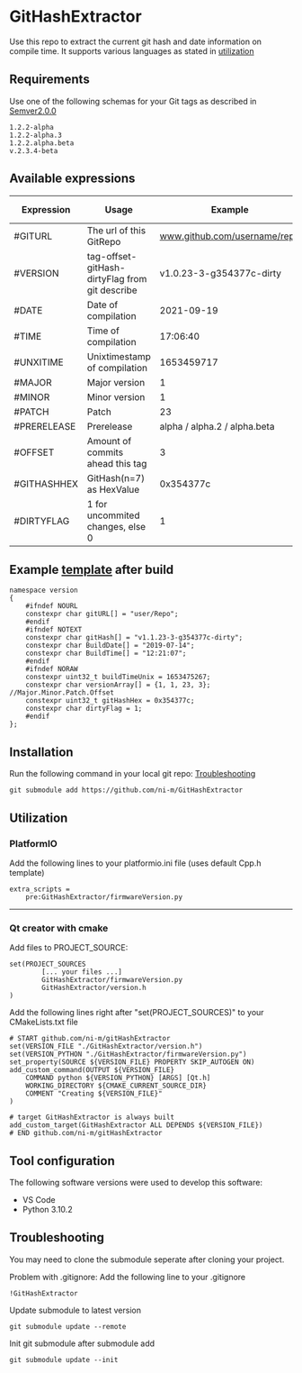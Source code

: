 # GitHashExtractor
Use this repo to extract the current git hash and date information on compile time. It supports various languages as stated in [utilization](#utilization)

## Requirements
Use one of the following schemas for your Git tags as described in [Semver2.0.0](https://semver.org/spec/v2.0.0.html)
```
1.2.2-alpha
1.2.2-alpha.3
1.2.2.alpha.beta
v.2.3.4-beta
```

## Available expressions
Expression | Usage | Example | Flag to disable
-- | -- | -- | --
#GITURL | The url of this GitRepo | www.github.com/username/repo | GH_NOURL
#VERSION | tag-offset-gitHash-dirtyFlag from git describe | v1.0.23-3-g354377c-dirty | GH_NOTEXT
#DATE | Date of compilation | 2021-09-19 | GH_NOTEXT
#TIME | Time of compilation | 17:06:40 | GH_NOTEXT
#UNXITIME | Unixtimestamp of compilation | 1653459717 | GH_NORAW
#MAJOR | Major version | 1 | GH_NORAW
#MINOR | Minor version | 1 | GH_NORAW
#PATCH | Patch | 23 | GH_NORAW
#PRERELEASE | Prerelease | alpha / alpha.2 / alpha.beta | GH_NORAW
#OFFSET | Amount of commits ahead this tag | 3 | GH_NORAW
#GITHASHHEX | GitHash(n=7) as HexValue | 0x354377c | GH_NORAW
#DIRTYFLAG | 1 for uncommited changes, else 0 | 1 | GH_NORAW

## Example [template](template/templateCpp.h) after build
```
namespace version
{
    #ifndef NOURL
    constexpr char gitURL[] = "user/Repo";
    #endif
    #ifndef NOTEXT
    constexpr char gitHash[] = "v1.1.23-3-g354377c-dirty";
    constexpr char BuildDate[] = "2019-07-14";
    constexpr char BuildTime[] = "12:21:07";
    #endif
    #ifndef NORAW
    constexpr uint32_t buildTimeUnix = 1653475267;
    constexpr char versionArray[] = {1, 1, 23, 3}; //Major.Minor.Patch.Offset
    constexpr uint32_t gitHashHex = 0x354377c;
    constexpr char dirtyFlag = 1;
    #endif
};
```

## Installation
Run the following command in your local git repo: [Troubleshooting](#troubleshooting)
```
git submodule add https://github.com/ni-m/GitHashExtractor
```
## Utilization
### PlatformIO
Add the following lines to your platformio.ini file (uses default Cpp.h template)
```
extra_scripts = 
	pre:GitHashExtractor/firmwareVersion.py
```
***
### Qt creator with cmake
Add files to PROJECT_SOURCE:
```
set(PROJECT_SOURCES
        [... your files ...]
        GitHashExtractor/firmwareVersion.py
        GitHashExtractor/version.h
)
```
Add the following lines right after "set(PROJECT_SOURCES)" to your CMakeLists.txt file 
```
# START github.com/ni-m/gitHashExtractor
set(VERSION_FILE "./GitHashExtractor/version.h")
set(VERSION_PYTHON "./GitHashExtractor/firmwareVersion.py")
set_property(SOURCE ${VERSION_FILE} PROPERTY SKIP_AUTOGEN ON)
add_custom_command(OUTPUT ${VERSION_FILE}
    COMMAND python ${VERSION_PYTHON} [ARGS] [Qt.h]
    WORKING_DIRECTORY ${CMAKE_CURRENT_SOURCE_DIR}
    COMMENT "Creating ${VERSION_FILE}"
)

# target GitHashExtractor is always built
add_custom_target(GitHashExtractor ALL DEPENDS ${VERSION_FILE})
# END github.com/ni-m/gitHashExtractor
```

## Tool configuration
The following software versions were used to develop this software:
- VS Code
- Python 3.10.2

## Troubleshooting
You may need to clone the submodule seperate after cloning your project.  
  
Problem with .gitignore: Add the following line to your .gitignore
```
!GitHashExtractor
```
Update submodule to latest version
```
git submodule update --remote
```
Init git submodule after submodule add
```
git submodule update --init
```
